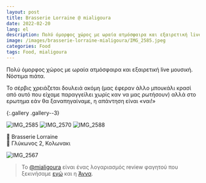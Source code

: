 ```yaml
---
layout: post
title: Brasserie Lorraine @ mialigoura
date: 2022-02-20
lang: el
description: Πολύ όμορφος χώρος με ωραία ατμόσφαιρα και εξαιρετική live μουσική. Νόστιμα  πιάτα.
image: /images/brasserie-lorraine-mialigoura/IMG_2585.jpeg
categories: Food
tags: Food, mialigoura
---
```


Πολύ όμορφος χώρος με ωραία ατμόσφαιρα και εξαιρετική live μουσική. Νόστιμα πιάτα.

Το σέρβις χρειάζεται δουλειά ακόμη (μας έφεραν άλλο μπουκάλι κρασί από αυτό που είχαμε παραγγείλει χωρίς καν να μας ρωτήσουν) αλλά στο ερωτημα εάν θα ξαναπηγαίναμε, η απάντηση είναι «ναι!»

{:.gallery .gallery--3}

![IMG_2585](https://user-images.githubusercontent.com/697354/155976830-661324a4-6b56-4abb-8d2e-61870eadac17.jpeg)
![IMG_2570](https://user-images.githubusercontent.com/697354/155976838-5b9f49a2-808c-4249-a534-da3a1038d5fb.jpeg)
![IMG_2588](https://user-images.githubusercontent.com/697354/155976843-b4206f0e-ff81-4fb5-a75c-46d51601c168.jpeg)

🥖 Brasserie Lorraine <br>
📍 Γλύκωνος 2, Κολωνακι

![IMG_2567](https://user-images.githubusercontent.com/697354/155976935-dfb78654-7a4c-43e9-86c0-acd3c0c10a54.jpeg)

> Το [@mialigoura](https://www.instagram.com/mialigoura) είναι ένας λογαριασμός review φαγητού που ξεκινήσαμε [εγώ](https://www.instagram.com/tsangiotis) και η [Άννα](https://www.instagram.com/anna.vek/).
